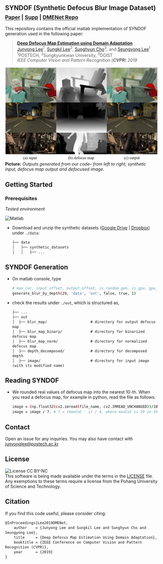 ## SYNDOF (Synthetic Defocus Blur Image Dataset)<br><sub>[Paper](https://openaccess.thecvf.com/content_CVPR_2019/papers/Lee_Deep_Defocus_Map_Estimation_Using_Domain_Adaptation_CVPR_2019_paper.pdf) | [Supp](https://www.dropbox.com/s/van0beau0npq3de/supp.zip?dl=1) | [DMENet Repo](https://github.com/codeslake/DMENet)</sub>

This repository contains the official matlab implementation of SYNDOF generation used in the following paper:
> [**Deep Defocus Map Estimation using Domain Adaptation**](https://junyonglee.me/projects/DMENet)<br>
> [Junyong Lee](https://junyonglee.me)<sup>1</sup>, [Sungkil Lee](http://cg.skku.edu/slee/)<sup>2</sup>, [Sunghyun Cho](https://www.scho.pe.kr/)<sup>3</sup>, and [Seungyong Lee](http://cg.postech.ac.kr/leesy/)<sup>1</sup><br>
> <sup>1</sup>POSTECH, <sup>2</sup>Sungkyunkwan University, <sup>3</sup>DGIST<br>
> *IEEE Computer Vision and Pattern Recognition (**CVPR**) 2019*<br>

![Teaser image](./assets/figure.png)
**Picture:** *Outputs generated from our code&ndash; from left to right, synthetic input, defocus map output and defocused image.*

## Getting Started

### Prerequisites
*Tested environment*

![Matlab](https://img.shields.io/badge/matlab-9.3.0-green.svg?style=plastic)

* Download and unzip the synthetic datasets ([Google Drive](https://drive.google.com/open?id=1Tc15GlwA-jr5EoXPwSmz2yG6IhxaK_Ji&authuser=codeslake%40gmail.com&usp=drive_fs) \| [Dropbox](https://www.dropbox.com/s/bymkyss5rtn6avl/synthetic_datasets.zip?dl=1)) under `./data`:
    ```
    ├── data
    │   ├── synthetic_datasets
    │   │   ├── ...
    ```

## SYNDOF Generation
* On matlab console, type
    ```bash
    # max_coc, input_offset, output_offset, is_random_gen, is_gpu, gpu_num
    generate_blur_by_depth(29, 'data', 'out', false, true, 1)
    ```

* check the results under `./out`, which is structured as,
    ```
    ├── ...
    ├── out
    │  ├── blur_map/                    # directory for output defocus map
    │  ├── blur_map_binary/             # directory for binarized defocus map
    │  ├── blur_map_norm/               # directory for normalized defocus map
    │  ├── depth_decomposed/            # directory for decomposed depth
    │  ├── image/                       # directory for input image (with its modified name)
    ```

## Reading SYNDOF
* We rounded real values of defocus map into the nearest 10-th. When you read a defocus map, for example in python, read the file as follows:
    ```bash
    image = (np.float32(cv2.imread(file_name, cv2.IMREAD_UNCHANGED))/10.)[:, :, 1]
    image = image / 7. # 7 = (maxCoC - 1) / 4, where maxCoC is 29 in this case.
    ```

## Contact
Open an issue for any inquiries.
You may also have contact with [junyonglee@postech.ac.kr](mailto:junyonglee@postech.ac.kr)

## License
![License CC BY-NC](https://img.shields.io/badge/license-GNU_AGPv3-green.svg?style=plastic)<br>
This software is being made available under the terms in the [LICENSE](LICENSE) file.
Any exemptions to these terms require a license from the Pohang University of Science and Technology.

## Citation
If you find this code useful, please consider citing:

```
@InProceedings{Lee2019DMENet,
    author    = {Junyong Lee and Sungkil Lee and Sunghyun Cho and Seungyong Lee},
    title     = {Deep Defocus Map Estimation Using Domain Adaptation},
    booktitle = {IEEE Conference on Computer Vision and Pattern Recognition (CVPR)},
    year      = {2019}
}
```

